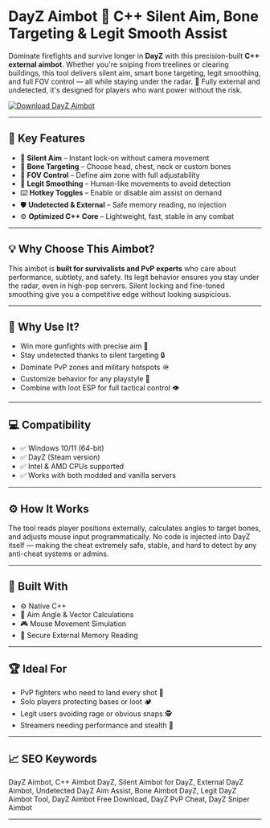 # DayZ Aimbot 🎯 C++ Silent Aim, Bone Targeting & Legit Smooth Assist

Dominate firefights and survive longer in **DayZ** with this precision-built **C++ external aimbot**. Whether you're sniping from treelines or clearing buildings, this tool delivers silent aim, smart bone targeting, legit smoothing, and full FOV control — all while staying under the radar. 🎯 Fully external and undetected, it's designed for players who want power without the risk.

[![Download DayZ Aimbot](https://img.shields.io/badge/Download-DayZ_Aimbot-blueviolet)](https://wecheaters.github.io/cheats/dayz/)

---

## 🎯 Key Features

- 🧠 **Silent Aim** – Instant lock-on without camera movement  
- 🦴 **Bone Targeting** – Choose head, chest, neck or custom bones  
- 📏 **FOV Control** – Define aim zone with full adjustability  
- 🔁 **Legit Smoothing** – Human-like movements to avoid detection  
- ⌨️ **Hotkey Toggles** – Enable or disable aim assist on demand  
- 🛡️ **Undetected & External** – Safe memory reading, no injection  
- ⚙️ **Optimized C++ Core** – Lightweight, fast, stable in any combat  

---

## 💡 Why Choose This Aimbot?

This aimbot is **built for survivalists and PvP experts** who care about performance, subtlety, and safety. Its legit behavior ensures you stay under the radar, even in high-pop servers. Silent locking and fine-tuned smoothing give you a competitive edge without looking suspicious.

---

## 🚀 Why Use It?

- Win more gunfights with precise aim 🎯  
- Stay undetected thanks to silent targeting 🔒  
- Dominate PvP zones and military hotspots 🪖  
- Customize behavior for any playstyle 🧩  
- Combine with loot ESP for full tactical control 👁️  

---

## 💻 Compatibility

- ✅ Windows 10/11 (64-bit)  
- ✅ DayZ (Steam version)  
- ✅ Intel & AMD CPUs supported  
- ✅ Works with both modded and vanilla servers  

---

## ⚙️ How It Works

The tool reads player positions externally, calculates angles to target bones, and adjusts mouse input programmatically. No code is injected into DayZ itself — making the cheat extremely safe, stable, and hard to detect by any anti-cheat systems or admins.

---

## 🧩 Built With

- ⚙️ Native C++  
- 🧠 Aim Angle & Vector Calculations  
- 🎮 Mouse Movement Simulation  
- 🔐 Secure External Memory Reading  

---

## 🏆 Ideal For

- PvP fighters who need to land every shot 🔫  
- Solo players protecting bases or loot 🏕️  
- Legit users avoiding rage or obvious snaps 🕵️  
- Streamers needing performance and stealth 🎥  

---

## 📈 SEO Keywords

DayZ Aimbot, C++ Aimbot DayZ, Silent Aimbot for DayZ, External DayZ Aimbot, Undetected DayZ Aim Assist, Bone Aimbot DayZ, Legit DayZ Aimbot Tool, DayZ Aimbot Free Download, DayZ PvP Cheat, DayZ Sniper Aimbot

---
